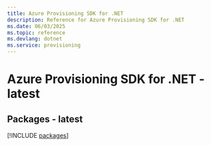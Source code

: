 ```yaml
---
title: Azure Provisioning SDK for .NET
description: Reference for Azure Provisioning SDK for .NET
ms.date: 06/03/2025
ms.topic: reference
ms.devlang: dotnet
ms.service: provisioning
---
```

# Azure Provisioning SDK for .NET - latest
## Packages - latest
[!INCLUDE [packages](provisioning-index.md)]